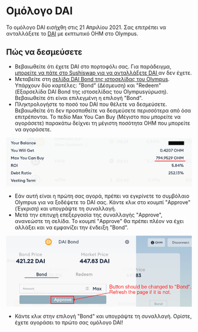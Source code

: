 # Ομόλογο DAI

Το ομόλογο DAI εισήχθη στις 21 Απριλίου 2021. Σας επιτρέπει να ανταλλάξετε το [DAI](https://www.coingecko.com/en/coins/dai) με εκπτωτικό OHM στο Olympus.

## Πώς να δεσμεύσετε

* Βεβαιωθείτε ότι έχετε DAI στο πορτοφόλι σας. Για παράδειγμα, [μπορείτε να πάτε στο Sushiswap για να ανταλλάξετε DAI ](https://app.sushi.com/swap?inputCurrency=\&outputCurrency=0x6b175474e89094c44da98b954eedeac495271d0f)αν δεν έχετε.
* Μεταβείτε στη [σελίδα DAI Bond της ιστοσελίδας του Olympus](https://app.olympusdao.finance/#/bonds/dai). Υπάρχουν δύο καρτέλες: "Bond" (Δέσμευση) και "Redeem" (Εξαρσελίδα DAI Bond της ιστοσελίδας του Olympusγύρωση). Βεβαιωθείτε ότι είναι επιλεγμένη η επιλογή "Bond".
* Πληκτρολογήστε το ποσό του DAI που θέλετε να δεσμεύσετε. Βεβαιωθείτε ότι δεν προσπαθείτε να δεσμεύσετε περισσότερα από όσα επιτρέπονται. Το πεδίο Max You Can Buy (Μέγιστο που μπορείτε να αγοράσετε) παρακάτω δείχνει τη μέγιστη ποσότητα OHM που μπορείτε να αγοράσετε.

![](<../../.gitbook/assets/image (9).png>)

* Εάν αυτή είναι η πρώτη σας αγορά, πρέπει να εγκρίνετε το συμβόλαιο Olympus για να ξοδέψετε το DAI σας. Κάντε κλικ στο κουμπί "Approve" (Έγκριση) και υπογράψτε τη συναλλαγή.
* Μετά την επιτυχή επεξεργασία της συναλλαγής "Approve", ανανεώστε τη σελίδα. Το κουμπί "Approve" θα πρέπει πλέον να έχει αλλάξει και να εμφανίζει την ένδειξη "Bond".

![Ανανεώστε τη σελίδα μετά τη διαδικασία έγκρισης token](<../../.gitbook/assets/image (14).png>)

* Κάντε κλικ στην επιλογή "Bond" και υπογράψτε τη συναλλαγή. Ορίστε, έχετε αγοράσει το πρώτο σας ομόλογο DAI!
